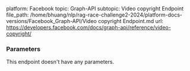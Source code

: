 platform: Facebook
topic: Graph-API
subtopic: Video copyright Endpoint
file_path: /home/bhuang/nlp/rag-race-challenge2-2024/platform-docs-versions/Facebook_Graph-API/Video copyright Endpoint.md
url: https://developers.facebook.com/docs/graph-api/reference/video-copyright/

### Parameters

This endpoint doesn't have any parameters.